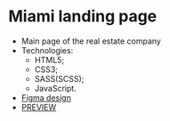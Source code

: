 # Miami landing page
- Main page of the real estate company
- Technologies:
  - HTML5;
  - CSS3;
  - SASS(SCSS);
  - JavaScript.
- [Figma design](https://www.figma.com/file/nHz8bflIwJaWP3P99vKTH5/miami_home_new?node-id=16033%3A3)
- [PREVIEW](https://stasianich.github.io/layout_miami/)
